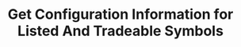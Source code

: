 ---
title: Get Configuration Information for Listed And Tradeable Symbols
position_number: 4
type: get
description: /az/future/market/v3/public/symbol/list
parameters:
content_markdown: Note：This method does not require a signature.
left_code_blocks:
    -
        code_block: "public void getKLine() {\r\n\tString text = HttpUtil.get(URL + \"/data/api/az/future/market/v1/getKLine?market=btc_usdt&type=1min&since=0\");\r\n\tSystem.out.println(text);\r\n}"
        title: Java
        language: java
right_code_blocks:
    - code_block: |-
        {
          "error": {
            "code": "",
            "msg": ""
          },
          "msgInfo": "",
          "result": [
              {
                 "baseCoin": "",      //Target Assets
                 "baseCoinDisplayPrecision": 0,  //Displayed target currency precision
                 "cnDesc": "",  //Chinese description of the contract
                 "cnName": "",  //Contract Chinese name
                 "cnRemark": "",  //Contract Remarks (Chinese)
                 "contractSize": 0,  //Contract multiplier(face value)
                 "contractType": "",  //Contract type, perpetual, delivery
                 "deliveryCompletion": false, //Whether the delivery is completed
                 "deliveryDate": 0,  //delivery time
                 "deliveryPrice": 0,  //delivery price
                 "depthPrecisionMerge": 0,  //Handicap Precision Consolidation
                 "enDesc": "",      //English description of the contract
                 "enName": "",      //Contract English name
                 "enRemark": "",    //Contract Remarks (English)
                 "initLeverage": 0,  //Initial leverage
                 "initPositionType": "",  //Initial position type
                 "isDisplay": false,      //whether to display
                 "isOpenApi": false,      //Whether to support OpenApi
                 "labels": [],            //Label
                 "liquidationFee": 0,     //Forced liquidation fee
                 "makerFee": 0,           //Maker fee
                 "marketTakeBound": 0,    //Market order maximum price deviation
                 "maxEntrusts": 0,        //Maximum active orders
                 "maxNotional": 0,        //Maximum Notional Value
                 "maxOpenOrders": 0,      //Maximum open orders
                 "maxPrice": 0,           //Maximum price
                 "minNotional": 0,        //Minimum notional value
                 "minPrice": 0,           //Minimum price
                 "minQty": 0,             //Minimum quantity
                 "minStepPrice": 0,       //Smallest tick
                 "multiplierDown": 0,     //Floor percentage of sell limit order
                 "multiplierUp": 0,       //Cap percentage of buy limit order
                 "onboardDate": 0,        //List time
                 "pair": "",              //Target trading pair
                 "plates": [],
                 "predictEventParam": "",   //Event Correlation Parameters
                 "predictEventSort": "",    //Event Correlation Sorting: WIN wins, FLAT draws, NEGATIVE loses
                 "predictEventType": "",    //Forecast event type: PERPETUAL perpetual event, ONCE single event
                 "pricePrecision": 0,       //Price precision
                 "productType": "",         //Contract type, perpetual, futures, regardless of delivery interval
                 "quantityPrecision": 0,     //Quantity precision (Deprecated)
                 "quoteCoin": "",            //Quote currency
                 "quoteCoinDisplayPrecision": 0,  //Displayed quote currency precision
                 "quoteCoinPrecision": 0,         //Quote currency precision
                 "baseCoinPrecision": 0,          //Target currency precision
                 "state": 0,                    //Status
                 "supportEntrustType": "",      //Trigger order type supported
                 "supportOrderType": "",        //Order type supported
                 "supportPositionType": "",     //Support position type
                 "supportTimeInForce": "",      //Valid ways supported
                 "symbol": "",                  //Trading pair
                 "symbolGroupId": 0,
                 "takerFee": 0,                  //Taker fee
                 "tradeSwitch": false,           //Trading pair switch
                 "underlyingType": ""            //Target type, Coin-M,USDT-M
           }
          ],
          "returnCode": 0
        }
      title: Response
      language: json
---